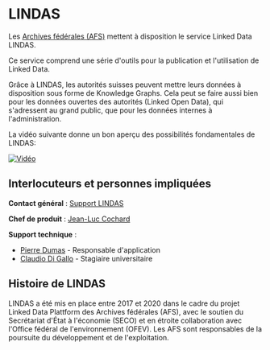 # LINDAS

Les [Archives fédérales (AFS)](https://www.bar.admin.ch/bar/fr/home.html) mettent à disposition le service Linked Data LINDAS. 
 
Ce service comprend une série d'outils pour la publication et l'utilisation de Linked Data.

Grâce à LINDAS, les autorités suisses peuvent mettre leurs données à disposition sous forme de Knowledge Graphs. Cela peut se faire aussi bien pour les données ouvertes des autorités (Linked Open Data), qui s'adressent au grand public, que pour les données internes à l'administration.

La vidéo suivante donne un bon aperçu des possibilités fondamentales de LINDAS: 

[![Vidéo](http://img.youtube.com/vi/VWVsCMnh4BA/0.jpg)](http://www.youtube.com/watch?v=VWVsCMnh4BA "Vidéo")

## Interlocuteurs et personnes impliquées

**Contact général** :
[Support LINDAS](mailto:support.lindas@bar.admin.ch)

**Chef de produit** :
[Jean-Luc Cochard](mailto:Jean-luc.cochard@bar.admin.ch)

**Support technique** :
- [Pierre Dumas](mailto:pierre.dumas@bar.admin.ch) - Responsable d'application   
- [Claudio Di Gallo](mailto:claudio.digallo@bar.admin.ch) - Stagiaire universitaire

## Histoire de LINDAS

LINDAS a été mis en place entre 2017 et 2020 dans le cadre du projet Linked Data Plattform des Archives fédérales (AFS), avec le soutien du Secrétariat d'État à l'économie (SECO) et en étroite collaboration avec l'Office fédéral de l'environnement (OFEV). Les AFS sont responsables de la poursuite du développement et de l'exploitation.
